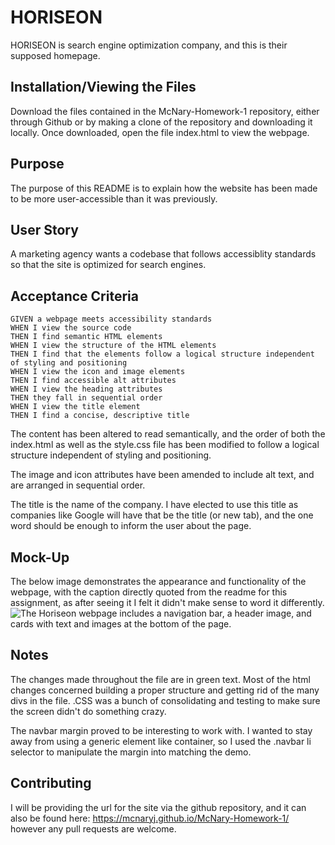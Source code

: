 # HORISEON

HORISEON is search engine optimization company, and this is their supposed homepage.

## Installation/Viewing the Files

Download the files contained in the McNary-Homework-1 repository, either through Github or by making a clone of the repository and downloading it locally. Once downloaded, open the file index.html to view the webpage.

## Purpose

The purpose of this README is to explain how the website has been made to be more user-accessible than it was previously. 

## User Story
A marketing agency wants a codebase that follows accessiblity standards so that the site is optimized for search engines.

## Acceptance Criteria
```
GIVEN a webpage meets accessibility standards
WHEN I view the source code
THEN I find semantic HTML elements
WHEN I view the structure of the HTML elements
THEN I find that the elements follow a logical structure independent of styling and positioning
WHEN I view the icon and image elements
THEN I find accessible alt attributes
WHEN I view the heading attributes
THEN they fall in sequential order
WHEN I view the title element
THEN I find a concise, descriptive title
```
The content has been altered to read semantically, and the order of both the index.html as well as the style.css file has been modified to follow a logical structure independent of styling and positioning.

The image and icon attributes have been amended to include alt text, and are arranged in sequential order.

The title is the name of the company. I have elected to use this title as companies like Google will have that be the title (or new tab), and the one word should be enough to inform the user about the page.

## Mock-Up

The below image demonstrates the appearance and functionality of the webpage, with the caption directly quoted from the readme for this assignment, as after seeing it I felt it didn't make sense to word it differently.
![The Horiseon webpage includes a navigation bar, a header image, and cards with text and images at the bottom of the page.](assets/images/01-html-css-git-homework-demo.png)

## Notes

The changes made throughout the file are in green text. Most of the html changes concerned building a proper structure and getting rid of the many divs in the file. 
.CSS was a bunch of consolidating and testing to make sure the screen didn't do something crazy.

The navbar margin proved to be interesting to work with. I wanted to stay away from using a generic element like container, so I used the .navbar li selector to manipulate the margin into matching the demo.

## Contributing
I will be providing the url for the site via the github repository, and it can also be found here: https://mcnaryj.github.io/McNary-Homework-1/ however any pull requests are welcome.

